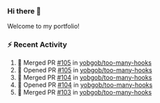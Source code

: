 ### Hi there 👋
Welcome to my portfolio!

### ⚡ Recent Activity
<!--START_SECTION:activity-->
1. 🎉 Merged PR [#105](https://github.com/yobgob/too-many-hooks/pull/105) in [yobgob/too-many-hooks](https://github.com/yobgob/too-many-hooks)
2. 💪 Opened PR [#105](https://github.com/yobgob/too-many-hooks/pull/105) in [yobgob/too-many-hooks](https://github.com/yobgob/too-many-hooks)
3. 🎉 Merged PR [#104](https://github.com/yobgob/too-many-hooks/pull/104) in [yobgob/too-many-hooks](https://github.com/yobgob/too-many-hooks)
4. 💪 Opened PR [#104](https://github.com/yobgob/too-many-hooks/pull/104) in [yobgob/too-many-hooks](https://github.com/yobgob/too-many-hooks)
5. 🎉 Merged PR [#103](https://github.com/yobgob/too-many-hooks/pull/103) in [yobgob/too-many-hooks](https://github.com/yobgob/too-many-hooks)
<!--END_SECTION:activity-->
